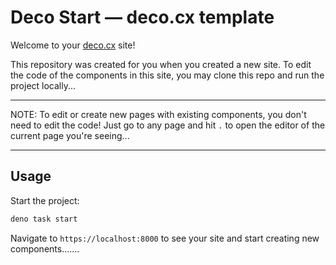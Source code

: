 # Deco Start — deco.cx template

Welcome to your [deco.cx](https://deco.cx) site!

This repository was created for you when you created a new site. To edit the
code of the components in this site, you may clone this repo and run the project
locally...

---

NOTE: To edit or create new pages with existing components, you don't need to
edit the code! Just go to any page and hit `.` to open the editor of
the current page you're seeing...

---
## Usage

Start the project:

```sh
deno task start
```

Navigate to `https://localhost:8000` to see your site and start creating new
components.......


